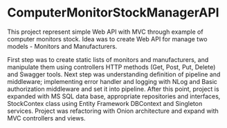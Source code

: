 # ComputerMonitorStockManagerAPI

This project represent simple Web API with MVC through example of computer monitors stock. 
Idea was to create Web API for manage two models - Monitors and Manufacturers.

First step was to create static lists of monitors and manufacturers, and manipulate them 
using controllers HTTP methods (Get, Post, Put, Delete) and Swagger tools. Next step was 
understanding definition of pipeline and middleware; implementing error handler and 
logging with NLog and Basic authorization middleware and set it into pipeline. After this point, 
project is expanded with MS SQL data base, appropriate repositories and interfaces, 
StockContex class using Entity Framework DBContext and Singleton services. 
Project was refactoring with Onion architecture and expand with MVC controllers and views. 

